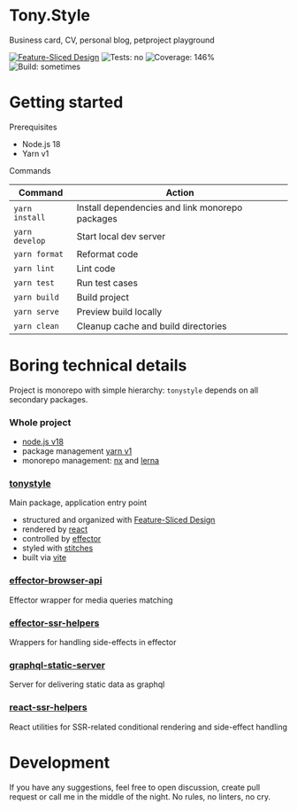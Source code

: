 # Tony.Style

Business card, CV, personal blog, petproject playground

[![Feature-Sliced Design][shields-fsd-image]](https://feature-sliced.design/)
![Tests: no](https://img.shields.io/badge/tests-no-red?style=flat-square)
![Coverage: 146%](https://img.shields.io/badge/coverage-146%25-green?style=flat-square)
![Build: sometimes](https://img.shields.io/badge/build-sometimes-yellow?style=flat-square)

# Getting started

Prerequisites

- Node.js 18
- Yarn v1

Commands

| Command        | Action                                          |
|----------------|-------------------------------------------------|
| `yarn install` | Install dependencies and link monorepo packages |
| `yarn develop` | Start local dev server                          |
| `yarn format`  | Reformat code                                   |
| `yarn lint`    | Lint code                                       |
| `yarn test`    | Run test cases                                  |
| `yarn build`   | Build project                                   |
| `yarn serve`   | Preview build locally                           |
| `yarn clean`   | Cleanup cache and build directories             |

# Boring technical details

Project is monorepo with simple hierarchy: `tonystyle` depends on all secondary packages.

### Whole project

- [node.js v18](https://nodejs.org/en/)
- package management [yarn v1](https://classic.yarnpkg.com/)
- monorepo management: [nx](https://nx.dev/) and [lerna](https://lerna.js.org/)

### [tonystyle](./packages/tonystyle)

Main package, application entry point

- structured and organized with [Feature-Sliced Design](https://feature-sliced.design/)
- rendered by [react](https://reactjs.org/)
- controlled by [effector](https://effector.dev/)
- styled with [stitches](https://stitches.dev/)
- built via [vite](https://vitejs.dev/)

### [effector-browser-api](./packages/effector-browser-api)

Effector wrapper for media queries matching

### [effector-ssr-helpers](./packages/effector-ssr-helpers)

Wrappers for handling side-effects in effector

### [graphql-static-server](./packages/graphql-static-server)

Server for delivering static data as graphql

### [react-ssr-helpers](./packages/react-ssr-helpers)

React utilities for SSR-related conditional rendering and side-effect handling

# Development

If you have any suggestions, feel free to open discussion, create pull request or call me in the middle of the night. No
rules, no linters, no cry.

[shields-fsd-image]: https://img.shields.io/badge/Feature--Sliced-Design-FFF?logoWidth=20&style=flat-square&logo=data:image/png;base64,iVBORw0KGgoAAAANSUhEUgAAABEAAAAXCAYAAADtNKTnAAAACXBIWXMAAAsTAAALEwEAmpwYAAAAAXNSR0IArs4c6QAAAARnQU1BAACxjwv8YQUAAAAwSURBVHgB7dKxCQAACAPBxP13VnsLCxEEcxs8CT1hyHAFn+UwoaF1luhslXKW3MkJjdwgCeNkJQsAAAAASUVORK5CYII=

